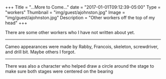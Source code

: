 +++
Title = "...More to Come..."
date = "2017-01-01T09:12:39-05:00"
Type = "workers"
Thumbnail = "img/guest/ajohnston.jpg"
Image = "img/guest/ajohnston.jpg"
Description = "Other workers off the top of my head"
+++

There are some other workers who I have not written about yet.


---

Cameo appearances were made by Rabby, Francois, skeleton, screwdriver, and drill bit.  Maybe others I forgot.

---

There was also a character who helped draw a circle around the stage to make sure both stages were centered on the bearing
